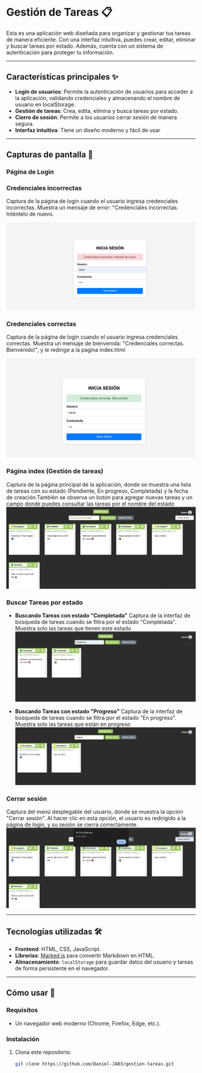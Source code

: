 # Gestión de Tareas 📋

 Esta es una aplicación web diseñada para organizar y gestionar tus tareas de manera eficiente. Con una interfaz intuitiva, puedes crear, editar, eliminar y buscar tareas por estado. Además, cuenta con un sistema de autenticación para proteger tu información.

 ---

 ## Características principales ✨
- **Login de usuarios**: Permite la autenticación de usuarios para acceder a la aplicación, validando credenciales y almacenando el nombre de usuario en localStorage.
- **Gestión de tareas**: Crea, edita, elimina y busca tareas por estado.
- **Cierre de sesión**: Permite a los usuarios cerrar sesión de manera segura.
- **Interfaz intuitiva**: Tiene un diseño moderno y fácil de usar

---

## Capturas de pantalla 📸

### Página de Login

### **Credenciales incorrectas**
  Captura de la página de login cuando el usuario ingresa credenciales incorrectas. Muestra un mensaje de error: "Credenciales incorrectas. Inténtelo de nuevo.
  
![Captura de la página de login cuando el usuario ingresa credenciales incorrectas. Muestra un mensaje de error: "Credenciales incorrectas. Inténtelo de nuevo."](./screenshots/credencialesIncorrectas.png)

### **Credenciales correctas**
  Captura de la página de login cuando el usuario ingresa credenciales correctas. Muestra un mensaje de bienvenida: "Credenciales correctas. Bienvenido!", y le redirige a la pagina index.html
  
![Captura de la página de login cuando el usuario ingresa credenciales correctas. Muestra un mensaje de bienvenida: "Credenciales correctas. Bienvenido!", y le redirige a la pagina index.html](./screenshots/credencialesCorrectas.png)

### Página index (Gestión de tareas)
Captura de la página principal de la aplicación, donde se muestra una lista de tareas con su estado (Pendiente, En progreso, Completada) y la fecha de creación.También se observa un botón para agregar nuevas tareas y un campo donde puedes consultar las tareas por el nombre del estado
![Captura de la página principal de la aplicación, donde se muestra una lista de tareas con su estado (Pendiente, En progreso, Completada) y la fecha de creación.También se observa un botón para agregar nuevas tareas y un campo donde puedes consultar las tareas por el nombre del estado](./screenshots/interfazTareas.png)

### Buscar Tareas por estado
- **Buscando Tareas con estado "Completada"**
Captura de la interfaz de búsqueda de tareas cuando se filtra por el estado "Completada". Muestra solo las tareas que tienen este estado
![Captura de la interfaz de búsqueda de tareas cuando se filtra por el estado "Completada". Muestra solo las tareas que tienen este estado](./screenshots/interfazBuscarTareas1.png)

- **Buscando Tareas con estado "Progreso"**
Captura de la interfaz de búsqueda de tareas cuando se filtra por el estado "En progreso". Muestra solo las tareas que están en progreso
![Captura de la interfaz de búsqueda de tareas cuando se filtra por el estado "En progreso". Muestra solo las tareas que están en progreso](./screenshots/interfazBuscarTareas2.png)

### Cerrar sesión
Captura del menú desplegable del usuario, donde se muestra la opción "Cerrar sesión". Al hacer clic en esta opción, el usuario es redirigido a la página de login, y su sesión se cierra correctamente.
![Captura del menú desplegable del usuario, donde se muestra la opción "Cerrar sesión". Al hacer clic en esta opción, el usuario es redirigido a la página de login, y su sesión se cierra correctamente.](./screenshots/cerrarSesion.png)

---

## Tecnologías utilizadas 🛠️

- **Frontend**: HTML, CSS, JavaScript.
- **Librerías**: [Marked.js](https://github.com/markedjs/marked) para convertir Markdown en HTML.
- **Almacenamiento**: `localStorage` para guardar datos del usuario y tareas de forma persistente en el navegador.

---

## Cómo usar 🚀

### Requisitos 
- Un navegador web moderno (Chrome, Firefox, Edge, etc.).

### Instalación

1. Clona este repositorio:
   ```bash
   git clone https://github.com/Daniel-JA03/gestion-tareas.git



